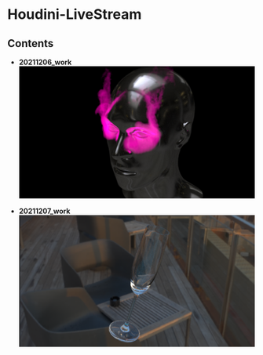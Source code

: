 # Houdini-LiveStream

## Contents

- **20211206_work**  
  <img src="captures\20211206_work.png" alt="20211206_work" width="640" />

- **20211207_work**  
  <img src="captures\20211207_work.png" alt="20211207_work" width="640" />





